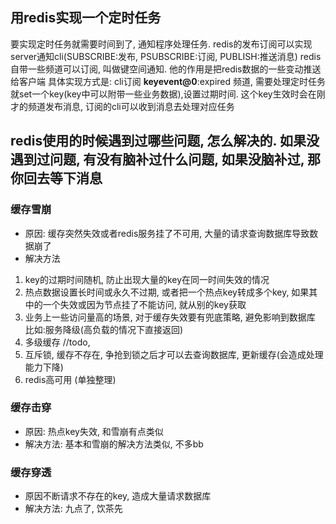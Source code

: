 ## 用redis实现一个定时任务
要实现定时任务就需要时间到了, 通知程序处理任务. redis的发布订阅可以实现server通知cli(SUBSCRIBE:发布, PSUBSCRIBE:订阅, PUBLISH:推送消息)
redis自带一些频道可以订阅, 叫做键空间通知. 他的作用是把redis数据的一些变动推送给客户端
具体实现方式是: cli订阅 __keyevent@0__:expired 频道, 需要处理定时任务就set一个key(key中可以附带一些业务数据),设置过期时间. 这个key生效时会在刚才的频道发布消息, 订阅的cli可以收到消息去处理对应任务 

## redis使用的时候遇到过哪些问题, 怎么解决的. 如果没遇到过问题, 有没有脑补过什么问题, 如果没脑补过, 那你回去等下消息
### 缓存雪崩
- 原因: 缓存突然失效或者redis服务挂了不可用, 大量的请求查询数据库导致数据崩了 
- 解决方法
1. key的过期时间随机, 防止出现大量的key在同一时间失效的情况 
2. 热点数据设置长时间或永久不过期, 或者把一个热点key转成多个key, 如果其中的一个失效或因为节点挂了不能访问, 就从别的key获取 
3. 业务上一些访问量高的场景, 对于缓存失效要有兜底策略, 避免影响到数据库 比如:服务降级(高负载的情况下直接返回)
4. 多级缓存 //todo, 
5. 互斥锁, 缓存不存在, 争抢到锁之后才可以去查询数据库, 更新缓存(会造成处理能力下降)
6. redis高可用 (单独整理)
### 缓存击穿
- 原因: 热点key失效, 和雪崩有点类似
- 解决方法: 基本和雪崩的解决方法类似, 不多bb
### 缓存穿透
- 原因不断请求不存在的key, 造成大量请求数据库
- 解决方法:
九点了, 饮茶先